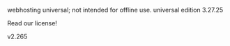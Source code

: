 webhosting universal; not intended for offline use.
universal edition
3.27.25

Read our license!

v2.265